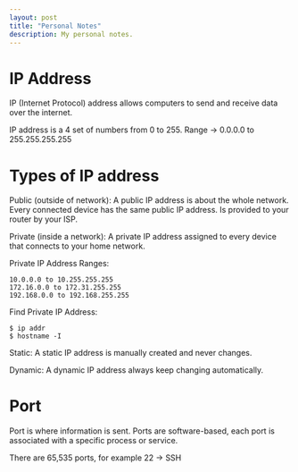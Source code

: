```yaml
---
layout: post
title: "Personal Notes"
description: My personal notes.
---
```


# IP Address

IP (Internet Protocol) address allows computers to send and receive data over the internet. 

IP address is a 4 set of numbers from 0 to 255. Range -> 0.0.0.0 to 255.255.255.255

# Types of IP address

Public (outside of network): A public IP address is about the whole network. Every connected device has the same public IP address. Is provided to your router by your ISP. 

Private (inside a network): A private IP address assigned to every device that connects to your home network.

Private IP Address Ranges:
```
10.0.0.0 to 10.255.255.255
172.16.0.0 to 172.31.255.255
192.168.0.0 to 192.168.255.255
```

Find Private IP Address:
```
$ ip addr
$ hostname -I
```

Static: A static IP address is manually created and never changes.

Dynamic: A dynamic IP address always keep changing automatically.

# Port

Port is where information is sent. Ports are software-based, each port is associated with a specific process or service.

There are 65,535 ports, for example 22 -> SSH

